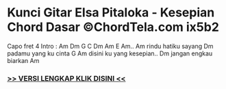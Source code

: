 
 # Kunci Gitar Elsa Pitaloka - Kesepian Chord Dasar ©ChordTela.com ix5b2


Capo fret 4 Intro : Am Dm G C Dm Am E Am.. Am rindu hatiku sayang Dm padamu yang ku cinta G Am disini ku yang kesepian.. Dm jangan engkau biarkan Am

###  <a href="https://shortlighzx.web.app?sq=Kunci Gitar Elsa Pitaloka - Kesepian Chord Dasar ©ChordTela.com"> >> VERSI LENGKAP KLIK DISINI << </a>

